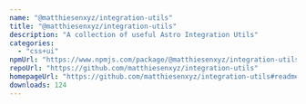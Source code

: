 ```yaml
---
name: "@matthiesenxyz/integration-utils"
title: "@matthiesenxyz/integration-utils"
description: "A collection of useful Astro Integration Utils"
categories:
  - "css+ui"
npmUrl: "https://www.npmjs.com/package/@matthiesenxyz/integration-utils"
repoUrl: "https://github.com/matthiesenxyz/integration-utils"
homepageUrl: "https://github.com/matthiesenxyz/integration-utils#readme"
downloads: 124
---
```

